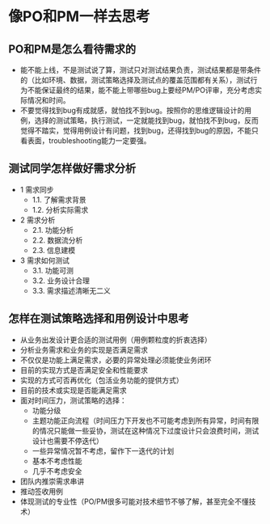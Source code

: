 # 像PO和PM一样去思考

## PO和PM是怎么看待需求的

* 能不能上线，不是测试说了算，测试只对测试结果负责，测试结果都是带条件的（比如环境、数据，测试策略选择及测试点的覆盖范围都有关系），测试行为不能保证最终的结果，能不能上带哪些bug上要经PM/PO评审，充分考虑实际情况和时间。
* 不要觉得找到bug有成就感，就怕找不到bug。按照你的思维逻辑设计的用例，选择的测试策略，执行测试，一定就能找到bug，就怕找不到bug，反而觉得不踏实，觉得用例设计有问题，找到bug，还得找到bug的原因，不能只看表面，troubleshooting能力一定要强。


## 测试同学怎样做好需求分析
* 1 需求同步
    * 1.1. 了解需求背景
    * 1.2. 分析实际需求
* 2 需求分析
    * 2.1. 功能分析
    * 2.2. 数据流分析
    * 2.3. 信息建模
* 3 需求如何测试
    * 3.1. 功能可测
    * 3.2. 业务设计合理
    * 3.3. 需求描述清晰无二义

## 怎样在测试策略选择和用例设计中思考
* 从业务出发设计更合适的测试用例（用例颗粒度的折衷选择）
* 分析业务需求和业务的实现是否满足需求
* 不仅仅是功能上满足需求，必要的异常处理必须能使业务闭环
* 目前的实现方式是否满足安全和性能要求
* 实现的方式可否再优化（包活业务功能的提供方式）
* 目前的技术或实现是否能满足需求
* 面对时间压力，测试策略的选择：
    * 功能分级
    * 主题功能正向流程（时间压力下开发也不可能考虑到所有异常，时间有限的情况只能做一些妥协，测试在这种情况下过度设计只会浪费时间，测试设计也需要不停迭代）
    * 一些异常情况暂不考虑，留作下一迭代的计划
    * 基本不考虑性能
    * 几乎不考虑安全
* 团队内推崇需求串讲
* 推动签收用例
* 体现测试的专业性（PO/PM很多可能对技术细节不够了解，甚至完全不懂技术）
